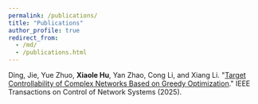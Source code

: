 ```yaml
---
permalink: /publications/
title: "Publications"
author_profile: true
redirect_from: 
  - /md/
  - /publications.html
---
```


Ding, Jie, Yue Zhuo, **Xiaole Hu**, Yan Zhao, Cong Li, and Xiang Li. "[Target Controllability of Complex Networks Based on Greedy Optimization](https://ieeexplore.ieee.org/abstract/document/11066242)." IEEE Transactions on Control of Network Systems (2025).
